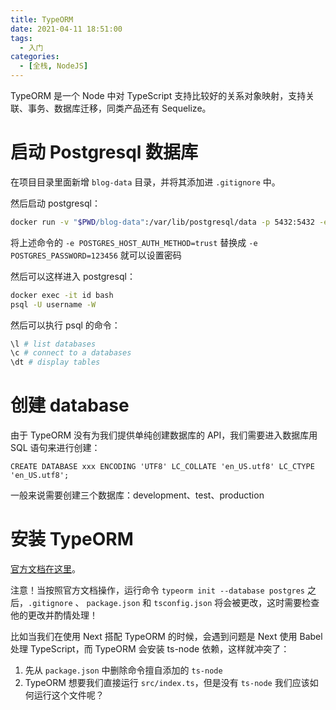 ```yaml
---
title: TypeORM
date: 2021-04-11 18:51:00
tags:
  - 入门
categories:
  - [全栈, NodeJS]
---
```


TypeORM 是一个 Node 中对 TypeScript 支持比较好的关系对象映射，支持关联、事务、数据库迁移，同类产品还有 Sequelize。

<!-- more -->

# 启动 Postgresql 数据库

在项目目录里面新增 `blog-data` 目录，并将其添加进 `.gitignore` 中。
 
然后启动 postgresql：

```bash
docker run -v "$PWD/blog-data":/var/lib/postgresql/data -p 5432:5432 -e POSTGRES_USER=blog -e POSTGRES_HOST_AUTH_METHOD=trust -d postgres
```

将上述命令的 `-e POSTGRES_HOST_AUTH_METHOD=trust` 替换成 `-e POSTGRES_PASSWORD=123456` 就可以设置密码

然后可以这样进入 postgresql：

```bash
docker exec -it id bash
psql -U username -W
```

然后可以执行 psql 的命令：

```bash
\l # list databases
\c # connect to a databases
\dt # display tables
```

# 创建 database

由于 TypeORM 没有为我们提供单纯创建数据库的 API，我们需要进入数据库用 SQL 语句来进行创建：

```postgresql
CREATE DATABASE xxx ENCODING 'UTF8' LC_COLLATE 'en_US.utf8' LC_CTYPE 'en_US.utf8';
```

一般来说需要创建三个数据库：development、test、production

# 安装 TypeORM

[官方文档在这里](https://typeorm.io/#/)。

注意！当按照官方文档操作，运行命令 `typeorm init --database postgres` 之后，`.gitignore` 、 `package.json` 和 `tsconfig.json` 将会被更改，这时需要检查他的更改并酌情处理！

比如当我们在使用 Next 搭配 TypeORM 的时候，会遇到问题是 Next 使用 Babel 处理 TypeScript，而 TypeORM 会安装 ts-node 依赖，这样就冲突了：
1. 先从 `package.json` 中删除命令擅自添加的 `ts-node`
2. TypeORM 想要我们直接运行 `src/index.ts`，但是没有 `ts-node` 我们应该如何运行这个文件呢？

